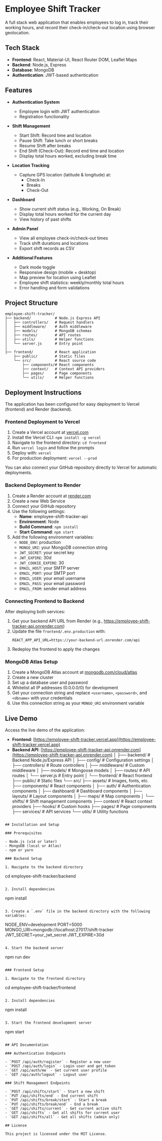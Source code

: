 # Employee Shift Tracker

A full stack web application that enables employees to log in, track their working hours, and record their check-in/check-out location using browser geolocation.

## Tech Stack

- **Frontend**: React, Material-UI, React Router DOM, Leaflet Maps
- **Backend**: Node.js, Express
- **Database**: MongoDB
- **Authentication**: JWT-based authentication

## Features

- **Authentication System**
  - Employee login with JWT authentication
  - Registration functionality
  
- **Shift Management**
  - Start Shift: Record time and location
  - Pause Shift: Take lunch or short breaks
  - Resume Shift after breaks
  - End Shift (Check-Out): Record end time and location
  - Display total hours worked, excluding break time
  
- **Location Tracking**
  - Capture GPS location (latitude & longitude) at:
    - Check-In
    - Breaks
    - Check-Out
  
- **Dashboard**
  - Show current shift status (e.g., Working, On Break)
  - Display total hours worked for the current day
  - View history of past shifts
  
- **Admin Panel**
  - View all employee check-in/check-out times
  - Track shift durations and locations
  - Export shift records as CSV

- **Additional Features**
  - Dark mode toggle
  - Responsive design (mobile + desktop)
  - Map preview for location using Leaflet
  - Employee shift statistics: weekly/monthly total hours
  - Error handling and form validations

## Project Structure

```
employee-shift-tracker/
├── backend/           # Node.js Express API
│   ├── controllers/   # Request handlers
│   ├── middleware/    # Auth middleware
│   ├── models/        # MongoDB schemas
│   ├── routes/        # API routes
│   ├── utils/         # Helper functions
│   └── server.js      # Entry point
│
├── frontend/          # React application
    ├── public/        # Static files
    └── src/           # React source code
        ├── components/# React components
        ├── context/   # Context API providers
        ├── pages/     # Page components
        └── utils/     # Helper functions
```

## Deployment Instructions

The application has been configured for easy deployment to Vercel (frontend) and Render (backend).

### Frontend Deployment to Vercel

1. Create a Vercel account at [vercel.com](https://vercel.com)
2. Install the Vercel CLI: `npm install -g vercel`
3. Navigate to the frontend directory: `cd frontend`
4. Run `vercel login` and follow the prompts
5. Deploy with: `vercel`
6. For production deployment: `vercel --prod`

You can also connect your GitHub repository directly to Vercel for automatic deployments.

### Backend Deployment to Render

1. Create a Render account at [render.com](https://render.com)
2. Create a new Web Service
3. Connect your GitHub repository
4. Use the following settings:
   - **Name**: employee-shift-tracker-api
   - **Environment**: Node
   - **Build Command**: `npm install`
   - **Start Command**: `npm start`
5. Add the following environment variables:
   - `NODE_ENV`: production
   - `MONGO_URI`: your MongoDB connection string
   - `JWT_SECRET`: your secret key
   - `JWT_EXPIRE`: 30d
   - `JWT_COOKIE_EXPIRE`: 30
   - `EMAIL_HOST`: your SMTP server
   - `EMAIL_PORT`: your SMTP port
   - `EMAIL_USER`: your email username
   - `EMAIL_PASS`: your email password
   - `EMAIL_FROM`: sender email address

### Connecting Frontend to Backend

After deploying both services:

1. Get your backend API URL from Render (e.g., https://employee-shift-tracker-api.onrender.com)
2. Update the file `frontend/.env.production` with:
   ```
   REACT_APP_API_URL=https://your-backend-url.onrender.com/api
   ```
3. Redeploy the frontend to apply the changes

### MongoDB Atlas Setup

1. Create a MongoDB Atlas account at [mongodb.com/cloud/atlas](https://www.mongodb.com/cloud/atlas)
2. Create a new cluster
3. Set up a database user and password
4. Whitelist all IP addresses (0.0.0.0/0) for development
5. Get your connection string and replace `<username>`, `<password>`, and `<dbname>` with your credentials
6. Use this connection string as your `MONGO_URI` environment variable

## Live Demo

Access the live demo of the application:

- **Frontend**: [https://employee-shift-tracker.vercel.app](https://employee-shift-tracker.vercel.app)
- **Backend API**: [https://employee-shift-tracker-api.onrender.com](https://employee-shift-tracker-api.onrender.com)
│
├── backend/                 # Backend Node.js/Express API
│   ├── config/              # Configuration settings
│   ├── controllers/         # Route controllers
│   ├── middleware/          # Custom middleware
│   ├── models/              # Mongoose models
│   ├── routes/              # API routes
│   └── server.js            # Entry point
│
└── frontend/                # React frontend
    ├── public/              # Static files
    └── src/
        ├── assets/          # Images, fonts, etc.
        ├── components/      # React components
        │   ├── auth/        # Authentication components
        │   ├── dashboard/   # Dashboard components
        │   ├── layouts/     # Layout components
        │   ├── maps/        # Map components
        │   └── shifts/      # Shift management components
        ├── context/         # React context providers
        ├── hooks/           # Custom hooks
        ├── pages/           # Page components
        ├── services/        # API services
        └── utils/           # Utility functions
```

## Installation and Setup

### Prerequisites

- Node.js (v14 or later)
- MongoDB (local or Atlas)
- npm or yarn

### Backend Setup

1. Navigate to the backend directory
   ```
   cd employee-shift-tracker/backend
   ```

2. Install dependencies
   ```
   npm install
   ```

3. Create a `.env` file in the backend directory with the following variables:
   ```
   NODE_ENV=development
   PORT=5000
   MONGO_URI=mongodb://localhost:27017/shift-tracker
   JWT_SECRET=your_jwt_secret
   JWT_EXPIRE=30d
   ```

4. Start the backend server
   ```
   npm run dev
   ```

### Frontend Setup

1. Navigate to the frontend directory
   ```
   cd employee-shift-tracker/frontend
   ```

2. Install dependencies
   ```
   npm install
   ```

3. Start the frontend development server
   ```
   npm start
   ```

## API Documentation

### Authentication Endpoints

- `POST /api/auth/register` - Register a new user
- `POST /api/auth/login` - Login user and get token
- `GET /api/auth/me` - Get current user profile
- `GET /api/auth/logout` - Logout user

### Shift Management Endpoints

- `POST /api/shifts/start` - Start a new shift
- `PUT /api/shifts/end` - End current shift
- `PUT /api/shifts/break/start` - Start a break
- `PUT /api/shifts/break/end` - End a break
- `GET /api/shifts/current` - Get current active shift
- `GET /api/shifts` - Get all shifts for current user
- `GET /api/shifts/all` - Get all shifts (admin only)

## License

This project is licensed under the MIT License.
